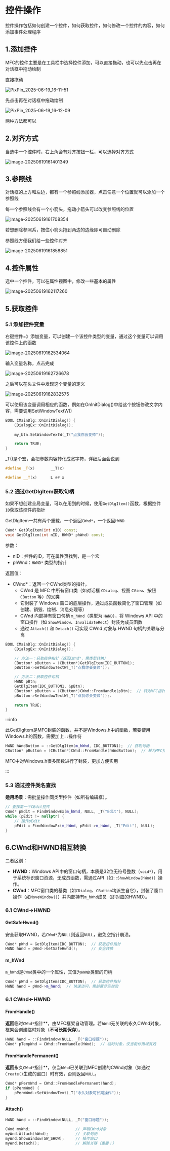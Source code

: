 # 控件操作

控件操作包括如何创建一个控件，如何获取控件，如何修改一个控件的内容，如何添加事件处理程序



## 1.添加控件

MFC的控件主要是在工具栏中选择控件添加，可以直接拖动，也可以先点击再在对话框中拖动绘制

直接拖动

![PixPin_2025-06-19_16-11-51](https://gitee.com/xarzhi/picture/raw/master/img/PixPin_2025-06-19_16-11-51.gif)

先点击再在对话框中拖动绘制

![PixPin_2025-06-19_16-12-09](https://gitee.com/xarzhi/picture/raw/master/img/PixPin_2025-06-19_16-12-09.gif)

两种方法都可以



## 2.对齐方式

当选中一个控件时，右上角会有对齐按钮一栏，可以选择对齐方式

![image-20250619161401349](https://gitee.com/xarzhi/picture/raw/master/img/image-20250619161401349.png)





## 3.参照线

对话框的上方和左边，都有一个参照线添加器，点击任意一个位置就可以添加一个参照线

每一个参照线会有一个小箭头，拖动小箭头可以改变参照线的位置

![image-20250619161708354](https://gitee.com/xarzhi/picture/raw/master/img/image-20250619161708354.png)

若想删除参照系，按住小箭头拖到两边的边缘即可自动删除

参照线方便我们给一些控件对齐

![image-20250619161858851](https://gitee.com/xarzhi/picture/raw/master/img/image-20250619161858851.png)



## 4.控件属性

选中一个控件，可以在属性视图中，修改一些基本的属性

![image-20250619162117260](https://gitee.com/xarzhi/picture/raw/master/img/image-20250619162117260.png)





## 5.获取控件

### 5.1 添加控件变量

右键控件=》添加变量，可以创建一个该控件类型的变量，通过这个变量可以调用该控件上的函数

![image-20250619162534064](https://gitee.com/xarzhi/picture/raw/master/img/image-20250619162534064.png)

输入变量名称，点击完成

![image-20250619162726678](https://gitee.com/xarzhi/picture/raw/master/img/image-20250619162726678.png)

之后可以在头文件中发现这个变量的定义

![image-20250619162832575](https://gitee.com/xarzhi/picture/raw/master/img/image-20250619162832575.png)

可以使用该变量调用相应的函数，例如在OnInitDialog()中给这个按钮修改文字内容，需要调用SetWindowTextW()

```c++
BOOL CMainDlg::OnInitDialog() {
    CDialogEx::OnInitDialog(); 
   
	my_btn.SetWindowTextW(_T("点我你会变帅"));

    return TRUE; 
}
```

_T()是个宏，会把参数内容转化成宽字符，详细后面会说到

```c++
#define _T(x)       __T(x)

#define __T(x)      L ## x
```



### 5.2 通过GetDlgItem获取句柄

如果不想创建全局变量，可以在用到的时候，使用`GetDlgItem()`函数，根据控件`ID`获取该控件的指针

GetDlgItem一共有两个重载，一个返回`CWnd*`，一个返回`HWND`

```c++
CWnd* GetDlgItem(int nID) const;
void GetDlgItem(int nID, HWND* phWnd) const;
```

参数：

- nID：控件的ID，可在属性页找到，是一个宏
- phWnd：`HWND*` 类型的指针

返回值：

- CWnd*：返回一个CWnd类型的指针，
  - CWnd 是 MFC 中所有窗口类（如对话框 `CDialog`、视图 `CView`、按钮 `CButton` 等）的父类
  - 它封装了 Windows 窗口的底层操作，通过成员函数简化了窗口管理（如创建、销毁、绘制、消息处理等）
  - CWnd 内部持有窗口句柄 `m_hWnd`（类型为 `HWND`），将 Windows API 中的窗口操作（如 `ShowWindow`、`InvalidateRect`）封装为成员函数
  - 通过 `Attach()` 和 `Detach()` 可实现 CWnd 对象与 HWND 句柄的关联与分离

```c++
BOOL CMainDlg::OnInitDialog() {
    CDialogEx::OnInitDialog(); 

    // 方法一：获取控件指针（返回CWnd*，需类型转换）
    CButton* pButton = (CButton*)GetDlgItem(IDC_BUTTON1);
    pButton->SetWindowTextW(_T("点我你会变帅"));

	// 方法二：获取控件句柄
    HWND pBtn;
    GetDlgItem(IDC_BUTTON1, &pBtn);
    CButton* pButton = (CButton*)CWnd::FromHandle(pBtn);  // 转为MFC指针
	pButton->SetWindowTextW(_T("点我你会变帅"));.
    
    return TRUE; 
}
```

:::info 

此GetDlgItem是MFC封装的函数，并不是Windows.h中的函数，若要使用Windows.h的函数，需要加上`::`操作符

```c++
HWND hWndButton = ::GetDlgItem(m_hWnd, IDC_BUTTON1);  // 获取句柄
CButton* pButton = (CButton*)CWnd::FromHandle(hWndButton);  // 转为MFC指针
```

MFC中对Windows.h很多函数进行了封装，更加方便实用

:::



### 5.3 通过控件类名查找

**适用场景**：需批量操作同类型控件（如所有编辑框）。

```c++
// 查找第一个CEdit控件
CWnd* pEdit = FindWindowEx(m_hWnd, NULL, _T("Edit"), NULL);
while (pEdit != nullptr) {
    // 操作pEdit
    pEdit = FindWindowEx(m_hWnd, pEdit->m_hWnd, _T("Edit"), NULL);
}
```





## 6.CWnd和HWND相互转换

二者区别：

- **HWND**：Windows API中的窗口句柄，本质是32位无符号整数（`void*`），用于系统标识窗口资源，无成员函数，需通过API（如`::ShowWindow(hWnd)`）操作。
- **CWnd**：MFC窗口类的基类（如`CDialog`、`CButton`均派生自它），封装了窗口操作（如`MoveWindow()`）并内部持有`m_hWnd`成员（即对应的HWND）。



### 6.1 CWnd→HWND

#### GetSafeHwnd()

安全获取HWND，若`CWnd*`为`NULL`则返回`NULL`，避免空指针崩溃。

```c++
CWnd* pWnd = GetDlgItem(IDC_BUTTON);  // 获取控件指针
HWND hWnd = pWnd->GetSafeHwnd();      // 安全转换
```



#### m_hWnd

`m_hWnd`是`CWnd`类中的一个属性，其值为`HWND`类型的句柄

```c++
CWnd* pWnd = GetDlgItem(IDC_BUTTON);  // 获取控件指针
HWND hWnd = pWnd->m_hWnd;  // 快速访问，需前置非空校验
```





### 6.1 CWnd←HWND

#### FromHandle()

**返回**临时`CWnd*`指针**，由MFC框架自动管理。若`hWnd`无关联的永久CWnd对象，框架会创建临时对象（**不可长期保存**）。

```c++
HWND hWnd = ::FindWindow(NULL, _T("窗口标题"));  
CWnd* pTempWnd = CWnd::FromHandle(hWnd);  // 临时对象，仅当前作用域有效
```



#### FromHandlePermanent()

**返回**永久`CWnd*`指针**，仅当`hWnd`已关联到MFC创建的CWnd对象（如通过`Create()`生成的窗口）时有效，否则返回`NULL`。

```c++
CWnd* pPermWnd = CWnd::FromHandlePermanent(hWnd);
if (pPermWnd) {
    pPermWnd->SetWindowText(_T("永久对象可长期操作"));
}
```



#### Attach()

```c++
HWND hWnd = ::FindWindow(NULL, _T("窗口标题"));  

CWnd myWnd;                    // 声明CWnd对象
myWnd.Attach(hWnd);            // 关联句柄
myWnd.ShowWindow(SW_SHOW);     // 操作窗口
myWnd.Detach();                // 解除关联（重要！）
```



